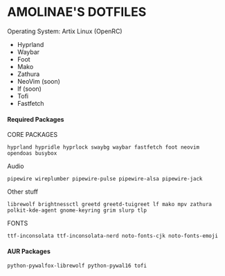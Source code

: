 # AMOLINAE'S DOTFILES
Operating System: Artix Linux (OpenRC)

- Hyprland
- Waybar
- Foot
- Mako
- Zathura
- NeoVim (soon)
- lf (soon)
- Tofi
- Fastfetch

#### Required Packages
CORE PACKAGES
```
hyprland hypridle hyprlock swaybg waybar fastfetch foot neovim opendoas busybox
```

Audio
```
pipewire wireplumber pipewire-pulse pipewire-alsa pipewire-jack
```

Other stuff
```
librewolf brightnessctl greetd greetd-tuigreet lf mako mpv zathura polkit-kde-agent gnome-keyring grim slurp tlp
```

FONTS
```
ttf-inconsolata ttf-inconsolata-nerd noto-fonts-cjk noto-fonts-emoji
```

#### AUR Packages
```
python-pywalfox-librewolf python-pywal16 tofi
```
